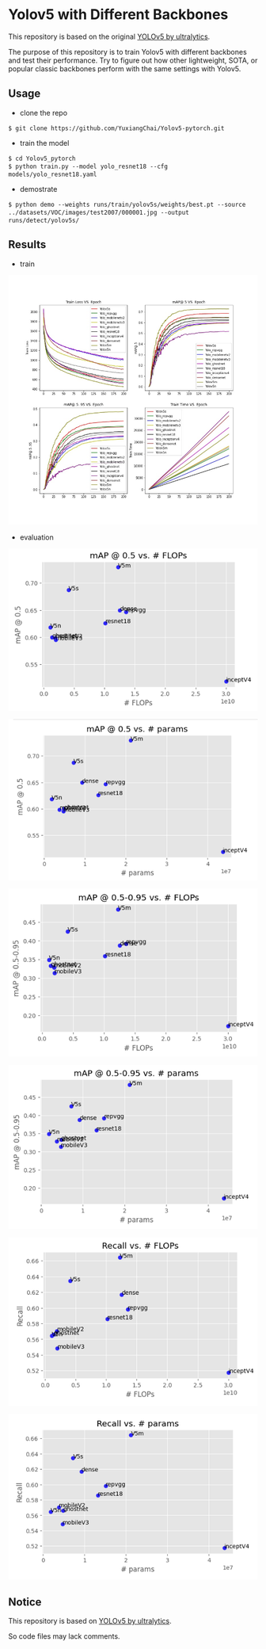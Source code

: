 # Yolov5 with Different Backbones

This repository is based on the original [YOLOv5 by ultralytics](https://github.com/ultralytics/yolov5).

The purpose of this repository is to train Yolov5 with different backbones and test their performance. Try to figure out how other lightweight, SOTA, or popular classic backbones perform with the same settings with Yolov5.

## Usage

- clone the repo

```
$ git clone https://github.com/YuxiangChai/Yolov5-pytorch.git
```

- train the model

```
$ cd Yolov5_pytorch
$ python train.py --model yolo_resnet18 --cfg models/yolo_resnet18.yaml
```

- demostrate

```
$ python demo --weights runs/train/yolov5s/weights/best.pt --source ../datasets/VOC/images/test2007/000001.jpg --output runs/detect/yolov5s/
```

## Results

- train 

![train results](images/results.jpg)

- evaluation

![map05VSflops](images/map05VSflops.png)

![map05VSparams](images/map05VSparams.png)

![map0595VSflops](images/map0595VSflops.png)

![map0595VSparams](images/map0595VSparams.png)

![recallVSflops](images/recallVSflops.png)

![recallVSparams](images/recallVSparams.png)

## Notice

This repository is based on [YOLOv5 by ultralytics](https://github.com/ultralytics/yolov5).

So code files may lack comments.